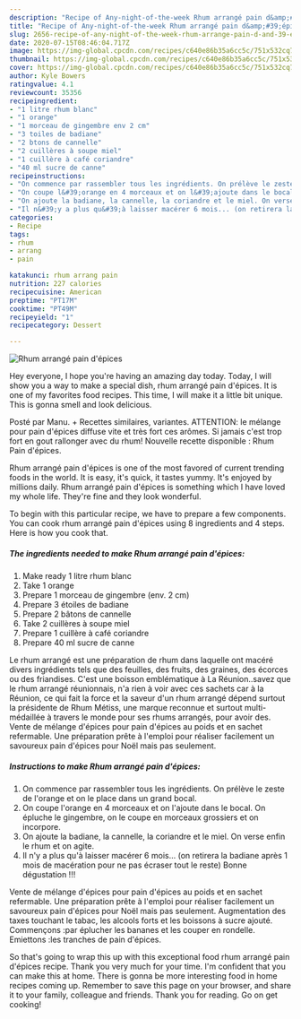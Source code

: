 ```yaml
---
description: "Recipe of Any-night-of-the-week Rhum arrangé pain d&amp;#39;épices"
title: "Recipe of Any-night-of-the-week Rhum arrangé pain d&amp;#39;épices"
slug: 2656-recipe-of-any-night-of-the-week-rhum-arrange-pain-d-and-39-epices
date: 2020-07-15T08:46:04.717Z
image: https://img-global.cpcdn.com/recipes/c640e86b35a6cc5c/751x532cq70/rhum-arrange-pain-depices-photo-principale-de-la-recette.jpg
thumbnail: https://img-global.cpcdn.com/recipes/c640e86b35a6cc5c/751x532cq70/rhum-arrange-pain-depices-photo-principale-de-la-recette.jpg
cover: https://img-global.cpcdn.com/recipes/c640e86b35a6cc5c/751x532cq70/rhum-arrange-pain-depices-photo-principale-de-la-recette.jpg
author: Kyle Bowers
ratingvalue: 4.1
reviewcount: 35356
recipeingredient:
- "1 litre rhum blanc"
- "1 orange"
- "1 morceau de gingembre env 2 cm"
- "3 toiles de badiane"
- "2 btons de cannelle"
- "2 cuillères à soupe miel"
- "1 cuillère à café coriandre"
- "40 ml sucre de canne"
recipeinstructions:
- "On commence par rassembler tous les ingrédients. On prélève le zeste de l&#39;orange et on le place dans un grand bocal."
- "On coupe l&#39;orange en 4 morceaux et on l&#39;ajoute dans le bocal. On épluche le gingembre, on le coupe en morceaux grossiers et on incorpore."
- "On ajoute la badiane, la cannelle, la coriandre et le miel. On verse enfin le rhum et on agite."
- "Il n&#39;y a plus qu&#39;à laisser macérer 6 mois... (on retirera la badiane après 1 mois de macération pour ne pas écraser tout le reste) Bonne dégustation !!!"
categories:
- Recipe
tags:
- rhum
- arrang
- pain

katakunci: rhum arrang pain 
nutrition: 227 calories
recipecuisine: American
preptime: "PT17M"
cooktime: "PT49M"
recipeyield: "1"
recipecategory: Dessert

---
```



![Rhum arrangé pain d&#39;épices](https://img-global.cpcdn.com/recipes/c640e86b35a6cc5c/751x532cq70/rhum-arrange-pain-depices-photo-principale-de-la-recette.jpg)

Hey everyone, I hope you're having an amazing day today. Today, I will show you a way to make a special dish, rhum arrangé pain d&#39;épices. It is one of my favorites food recipes. This time, I will make it a little bit unique. This is gonna smell and look delicious.

Posté par Manu. + Recettes similaires, variantes. ATTENTION: le mélange pour pain d&#39;épices diffuse vite et très fort ces arômes. Si jamais c&#39;est trop fort en gout rallonger avec du rhum! Nouvelle recette disponible : Rhum Pain d&#39;épices.

Rhum arrangé pain d&#39;épices is one of the most favored of current trending foods in the world. It is easy, it's quick, it tastes yummy. It's enjoyed by millions daily. Rhum arrangé pain d&#39;épices is something which I have loved my whole life. They're fine and they look wonderful.


To begin with this particular recipe, we have to prepare a few components. You can cook rhum arrangé pain d&#39;épices using 8 ingredients and 4 steps. Here is how you cook that.

<!--inarticleads1-->

##### The ingredients needed to make Rhum arrangé pain d&#39;épices:

1. Make ready 1 litre rhum blanc
1. Take 1 orange
1. Prepare 1 morceau de gingembre (env. 2 cm)
1. Prepare 3 étoiles de badiane
1. Prepare 2 bâtons de cannelle
1. Take 2 cuillères à soupe miel
1. Prepare 1 cuillère à café coriandre
1. Prepare 40 ml sucre de canne


Le rhum arrangé est une préparation de rhum dans laquelle ont macéré divers ingrédients tels que des feuilles, des fruits, des graines, des écorces ou des friandises. C&#39;est une boisson emblématique à La Réunion..savez que le rhum arrangé réunionnais, n&#39;a rien à voir avec ces sachets car à la Réunion, ce qui fait la force et la saveur d&#39;un rhum arrangé dépend surtout la présidente de Rhum Métiss, une marque reconnue et surtout multi-médaillée à travers le monde pour ses rhums arrangés, pour avoir des. Vente de mélange d&#39;épices pour pain d&#39;épices au poids et en sachet refermable. Une préparation prête à l&#39;emploi pour réaliser facilement un savoureux pain d&#39;épices pour Noël mais pas seulement. 

<!--inarticleads2-->

##### Instructions to make Rhum arrangé pain d&#39;épices:

1. On commence par rassembler tous les ingrédients. On prélève le zeste de l&#39;orange et on le place dans un grand bocal.
1. On coupe l&#39;orange en 4 morceaux et on l&#39;ajoute dans le bocal. On épluche le gingembre, on le coupe en morceaux grossiers et on incorpore.
1. On ajoute la badiane, la cannelle, la coriandre et le miel. On verse enfin le rhum et on agite.
1. Il n&#39;y a plus qu&#39;à laisser macérer 6 mois... (on retirera la badiane après 1 mois de macération pour ne pas écraser tout le reste) Bonne dégustation !!!


Vente de mélange d&#39;épices pour pain d&#39;épices au poids et en sachet refermable. Une préparation prête à l&#39;emploi pour réaliser facilement un savoureux pain d&#39;épices pour Noël mais pas seulement. Augmentation des taxes touchant le tabac, les alcools forts et les boissons à sucre ajouté. Commençons :par éplucher les bananes et les couper en rondelle. Emiettons :les tranches de pain d&#39;épices. 

So that's going to wrap this up with this exceptional food rhum arrangé pain d&#39;épices recipe. Thank you very much for your time. I'm confident that you can make this at home. There is gonna be more interesting food in home recipes coming up. Remember to save this page on your browser, and share it to your family, colleague and friends. Thank you for reading. Go on get cooking!
